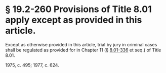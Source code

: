 # § 19.2-260 Provisions of Title 8.01 apply except as provided in this article.

<p>Except as otherwise provided in this article, trial by jury in criminal cases shall be regulated as provided for in Chapter 11 (§ <a href='http://law.lis.virginia.gov/vacode/8.01-336/'>8.01-336</a> et seq.) of Title 8.01.</p><p>1975, c. 495; 1977, c. 624.</p>